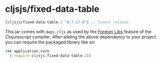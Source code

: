 # cljsjs/fixed-data-table

[](dependency)
```clojure
[cljsjs/fixed-data-table-2 "0.7.17-0"] ;; latest release
```
[](/dependency)

This jar comes with `deps.cljs` as used by the [Foreign Libs][flibs] feature
of the Clojurescript compiler. After adding the above dependency to your project
you can require the packaged library like so:

```clojure
(ns application.core
  (:require cljsjs.fixed-data-table-2))
```

[flibs]: https://github.com/clojure/clojurescript/wiki/Packaging-Foreign-Dependencies
